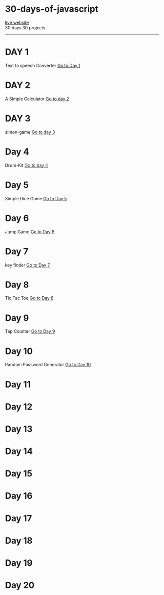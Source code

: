 # 30-days-of-javascript

[live website](https://rubenshibu.github.io/30-days-of-javascript/)
<br>
30 days 30 projects

<hr>

<h1> DAY 1 </h1>

Text to speech Converter 
[Go to Day 1](https://github.com/rubenshibu/30-days-of-javascript/blob/main/Day%201/README.md)


<h1> DAY 2 </h1>

A Simple Calculator 
[Go to day 2](https://github.com/rubenshibu/30-days-of-javascript/blob/main/Day%202/README.md)

<h1> DAY 3 </h1>

simon-game 
[Go to day 3](https://github.com/rubenshibu/30-days-of-javascript/blob/main/src/Day%203/README.md)

<h1> Day 4 </h1>

Drum-Kit
[Go to day 4](https://github.com/rubenshibu/30-days-of-javascript/tree/main/src/Day%204)

<h1> Day 5 </h1>

Simple Dice Game
[Go to Day 5](https://github.com/rubenshibu/30-days-of-javascript/blob/main/src/Day%205/README.md)

<h1> Day 6 </h1>

Jump Game
[Go to Day 6](https://github.com/rubenshibu/30-days-of-javascript/blob/main/src/Day%206/README.md)

<h1> Day 7 </h1>

key finder
[Go to Day 7](https://github.com/rubenshibu/30-days-of-javascript/blob/main/src/Day%207/README.md)

<h1> Day 8 </h1>

Tic Tac Toe
[Go to Day 8](https://github.com/rubenshibu/30-days-of-javascript/blob/main/src/Day%208/README.md)

<h1> Day 9 </h1>

Tap Counter
[Go to Day 9](https://github.com/rubenshibu/30-days-of-javascript/tree/main/src/Day%209)

<h1> Day 10 </h1>

Random Password Generator
[Go to Day 10](https://github.com/rubenshibu/30-days-of-javascript/blob/main/src/Day%2010/README.md)

<h1> Day 11 </h1>

<h1> Day 12 </h1>

<h1> Day 13 </h1>

<h1> Day 14 </h1>

<h1> Day 15 </h1>

<h1> Day 16 </h1>

<h1> Day 17 </h1>

<h1> Day 18 </h1>

<h1> Day 19 </h1>

<h1> Day 20 </h1>